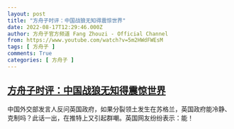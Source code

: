 ```yaml
---
layout: post
title: "方舟子时评：中国战狼无知得震惊世界"
date: 2022-08-17T12:29:46.000Z
author: 方舟子官方频道 Fang Zhouzi - Official Channel
from: https://www.youtube.com/watch?v=5m2HWdFWEsM
tags: [ 方舟子 ]
comments: True
categories: [ 方舟子 ]
---
```

<!--1660739386000-->
[方舟子时评：中国战狼无知得震惊世界](https://www.youtube.com/watch?v=5m2HWdFWEsM)
------

<div>
中国外交部发言人反问英国政府，如果分裂领土发生在苏格兰，英国政府能冷静、克制吗？此话一出，在推特上又引起群嘲。英国网友纷纷表示：能！
</div>

